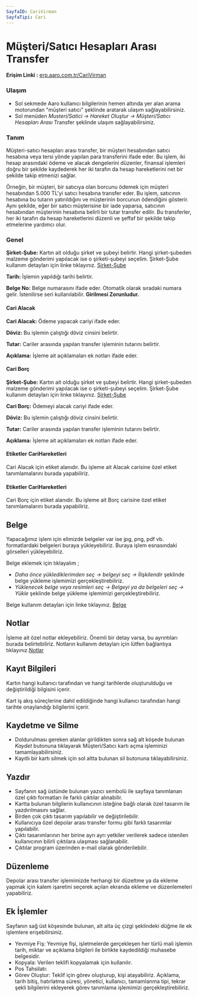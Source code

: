 ```yaml
---
SayfaID: CariVirman
SayfaTipi: Cari
---
```


# Müşteri/Satıcı Hesapları Arası Transfer

**Erişim Linki :** [erp.aaro.com.tr/CariVirman](erp.aaro.com.tr/CariVirman)

### Ulaşım

- Sol sekmede Aaro kullanıcı bilgilerinin hemen altında yer alan arama motorundan "müşteri satıcı" şeklinde aratarak ulaşım sağlayabilirsiniz.
- Sol menüden *Musteri/Satici -> Hareket Oluştur -> Müşteri/Satıcı Hesapları Arası* Transfer şeklinde ulaşım sağlayabilirsiniz. 

### Tanım

Müşteri-satıcı hesapları arası transfer, bir müşteri hesabından satıcı hesabına veya tersi yönde yapılan para transferini ifade eder. 
Bu işlem, iki hesap arasındaki ödeme ve alacak dengelerini düzenler, finansal işlemleri doğru bir şekilde kaydederek her iki tarafın da hesap hareketlerini net bir şekilde takip etmenizi sağlar.

Örneğin, bir müşteri, bir satıcıya olan borcunu ödemek için müşteri hesabından 5.000 TL'yi satıcı hesabına transfer eder. 
Bu işlem, satıcının hesabına bu tutarın yatırıldığını ve müşterinin borcunun ödendiğini gösterir. 
Aynı şekilde, eğer bir satıcı müşterisine bir iade yaparsa, satıcının hesabından müşterinin hesabına belirli bir tutar transfer edilir. 
Bu transferler, her iki tarafın da hesap hareketlerini düzenli ve şeffaf bir şekilde takip etmelerine yardımcı olur.

### Genel 

**Şirket-Şube:** Kartın ait olduğu şirket ve şubeyi belirtir. Hangi şirket-şubeden malzeme gönderimi yapılacak ise o şirketi-şubeyi seçelim.
	Şirket-Şube kullanım detayları için linke tıklayınız. [Şirket-Şube](../TemelOzellikler/SirketSubeKart.md)

**Tarih:** İşlemin yapıldığı tarihi belirtir.

**Belge No:** Belge numarasını ifade eder. Otomatik olarak sıradaki numara gelir. İstenilirse seri kullanılabilir.
**Girilmesi Zorunludur.**

#### Cari Alacak 

**Cari Alacak:** Ödeme yapacak cariyi ifade eder.

**Döviz:** Bu işlemin çalıştığı döviz cinsini belirtir.

**Tutar:** Cariler arasında yapılan transfer işleminin tutarını belirtir.

**Açıklama:** İşleme ait açıklamaları ek notları ifade eder.

#### Cari Borç

**Şirket-Şube:** Kartın ait olduğu şirket ve şubeyi belirtir. Hangi şirket-şubeden malzeme gönderimi yapılacak ise o şirketi-şubeyi seçelim.
	Şirket-Şube kullanım detayları için linke tıklayınız. [Şirket-Şube](../TemelOzellikler/SirketSubeKart.md)

**Cari Borç:** Ödemeyi alacak cariyi ifade eder.

**Döviz:** Bu işlemin çalıştığı döviz cinsini belirtir.

**Tutar:** Cariler arasında yapılan transfer işleminin tutarını belirtir.

**Açıklama:** İşleme ait açıklamaları ek notları ifade eder.

#### Etiketler CariHareketleri

Cari Alacak için etiket alanıdır. Bu işleme ait Alacak carisine özel etiket tanımlamalarını burada yapabiliriz.

#### Etiketler CariHareketleri

Cari Borç için etiket alanıdır. Bu işleme ait Borç carisine özel etiket tanımlamalarını burada yapabiliriz.

## Belge

Yapacağımız işlem için elimizde belgeler var ise jpg, png, pdf vb. formatlardaki belgeleri buraya yükleyebiliriz.
Buraya işlem esnasındaki görselleri yükleyebiliriz.

Belge eklemek için tıklayalım ;

- *Daha önce yüklediklerimden seç -> belgeyi seç -> İlişkilendir* şeklinde belge yükleme işlemimizi gerçekleştirebiliriz.
- *Yüklenecek belge veya resimleri seç -> Belgeyi ya da belgeleri seç -> Yükle* şeklinde belge yükleme işlemimizi gerçekleştirebiliriz.

Belge kullanım detayları için linke tıklayınız. [Belge](../TemelOzellikler/Belgeler.md)

## Notlar 

İşleme ait özel notlar ekleyebiliriz. Önemli bir detay varsa, bu ayrıntıları burada belirtebiliriz. Notların kullanım detayları için lütfen bağlantıya tıklayınız.[Notlar](../TemelOzellikler/Notlar.md)

## Kayıt Bilgileri

Kartın hangi kullanıcı tarafından ve hangi tarihlerde oluşturulduğu ve değiştirildiği bilgisini içerir.

Kart iş akış süreçlerine dahil edildiğinde hangi kullanıcı tarafından hangi tarihte onaylandığı bilgilerini içerir. 

## Kaydetme ve Silme

- Doldurulması gereken alanlar girildikten sonra sağ alt köşede bulunan *Kaydet* butonuna tıklayarak Müşteri/Satıcı kartı açma işleminizi tamamlayabilirsiniz.
- Kayıtlı bir kartı silmek için sol altta bulunan sil butonuna tıklayabilirsiniz.

## Yazdır

- Sayfanın sağ üstünde bulunan yazıcı sembolü ile sayfaya tanımlanan özel çıktı formatları ile farklı çıktılar alınabilir. 
- Kartta bulunan bilgilerin kullanıcının isteğine bağlı olarak özel tasarım ile yazdırılmasını sağlar.
- Birden çok çıktı tasarım yapılabilir ve değiştirilebilir.
- Kullanıcıya özel depolar arası transfer formu gibi farklı tasarımlar yapılabilir.
- Çıktı tasarımlarının her birine ayrı ayrı yetkiler verilerek sadece istenilen kullanıcının bilirli çıktılara ulaşması sağlanabilir.
- Çıktılar program üzerinden e-mail olarak gönderilebilir. 

## Düzenleme 

Depolar arası transfer işlemimizde herhangi bir düzeltme ya da ekleme yapmak için kalem işaretini seçerek açılan ekranda ekleme ve düzenlemeleri yapabiliriz.

## Ek İşlemler

Sayfanın sağ üst köşesinde bulunan, alt alta üç çizgi şeklindeki düğme ile ek işlemlere erişebilirsiniz.








- Yevmiye Fiş: Yevmiye fişi, işletmelerde gerçekleşen her türlü mali işlemin tarih, miktar ve açıklama bilgileri ile birlikte kaydedildiği muhasebe belgesidir.
- Kopyala: Verilen teklifi kopyalamak için kullanılır.
- Pos Tahsilatı: 
- Görev Oluştur: Teklif için görev oluşturup, kişi atayabiliriz. Açıklama, tarih bitiş, hatırlatma süresi, yönetici, kullanıcı, tamamlanma tipi, tekrar şekli bilgilerini ekleyerek görev tanımlama işlemimizi gerçekleştirebiliriz.